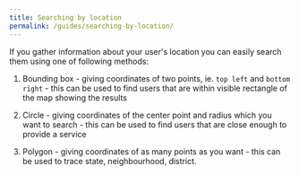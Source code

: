 ```yaml
---
title: Searching by location
permalink: /guides/searching-by-location/
---
```


If you gather information about your user's location you can easily search them using one of following methods:

1. Bounding box - giving coordinates of two points, ie. `top left` and `bottom right` - this can be used to find users that are within visible rectangle of the map showing the results

2. Circle - giving coordinates of the center point and radius which you want to search - this can be used to find users that are close enough to provide a service

3. Polygon - giving coordinates of as many points as you want - this can be used to trace state, neighbourhood, district. 
